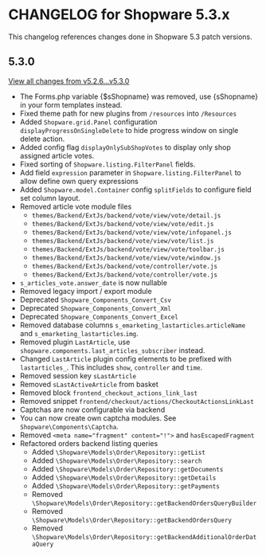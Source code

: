# CHANGELOG for Shopware 5.3.x

This changelog references changes done in Shopware 5.3 patch versions.

## 5.3.0

[View all changes from v5.2.6...v5.3.0](https://github.com/shopware/shopware/compare/v5.2.6...v5.3.0)

* The Forms.php variable {$sShopname} was removed, use {sShopname} in your form templates instead.
* Fixed theme path for new plugins from `/resources` into `/Resources`
* Added `Shopware.grid.Panel` configuration `displayProgressOnSingleDelete` to hide progress window on single delete action.
* Added config flag `displayOnlySubShopVotes` to display only shop assigned article votes.
* Fixed sorting of `Shopware.listing.FilterPanel` fields.
* Add field `expression` parameter in `Shopware.listing.FilterPanel` to allow define own query expressions
* Added `Shopware.model.Container` config `splitFields` to configure field set column layout.
* Removed article vote module files
    * `themes/Backend/ExtJs/backend/vote/view/vote/detail.js`
    * `themes/Backend/ExtJs/backend/vote/view/vote/edit.js`
    * `themes/Backend/ExtJs/backend/vote/view/vote/infopanel.js`
    * `themes/Backend/ExtJs/backend/vote/view/vote/list.js`
    * `themes/Backend/ExtJs/backend/vote/view/vote/toolbar.js`
    * `themes/Backend/ExtJs/backend/vote/view/vote/window.js`
    * `themes/Backend/ExtJs/backend/vote/controller/vote.js`
    * `themes/Backend/ExtJs/backend/vote/controller/vote.js`
* `s_articles_vote.answer_date` is now nullable
* Removed legacy import / export module
* Deprecated `Shopware_Components_Convert_Csv`
* Deprecated `Shopware_Components_Convert_Xml`
* Deprecated `Shopware_Components_Convert_Excel`
* Removed database columns `s_emarketing_lastarticles`.`articleName` and `s_emarketing_lastarticles`.`img`.
* Removed plugin `LastArticle`, use `shopware.components.last_articles_subscriber` instead.
* Changed `LastArticle` plugin config elements to be prefixed with `lastarticles_`. This includes `show`, `controller` and `time`.
* Removed session key `sLastArticle`
* Removed `sLastActiveArticle` from basket
* Removed block `frontend_checkout_actions_link_last`
* Removed snippet `frontend/checkout/actions/CheckoutActionsLinkLast`
* Captchas are now configurable via backend
* You can now create own captcha modules. See `Shopware\Components\Captcha`.
* Removed `<meta name="fragment" content="!">` and `hasEscapedFragment`
* Refactored orders backend listing queries
    * Added `\Shopware\Models\Order\Repository::getList`
    * Added `\Shopware\Models\Order\Repository::search`
    * Added `\Shopware\Models\Order\Repository::getDocuments`
    * Added `\Shopware\Models\Order\Repository::getDetails`
    * Added `\Shopware\Models\Order\Repository::getPayments`
    * Removed `\Shopware\Models\Order\Repository::getBackendOrdersQueryBuilder`
    * Removed `\Shopware\Models\Order\Repository::getBackendOrdersQuery`
    * Removed `\Shopware\Models\Order\Repository::getBackendAdditionalOrderDataQuery`